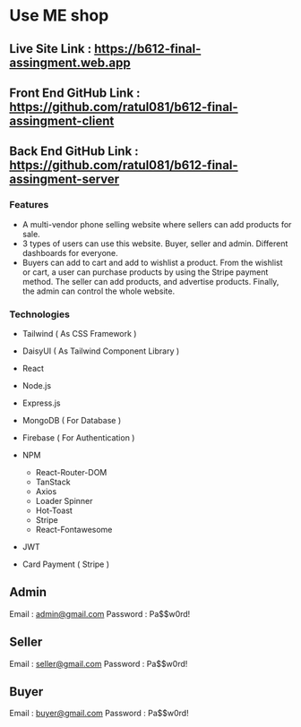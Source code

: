 # Use ME shop

## Live Site Link : https://b612-final-assingment.web.app

## Front End GitHub Link : https://github.com/ratul081/b612-final-assingment-client

## Back End GitHub Link : https://github.com/ratul081/b612-final-assingment-server

### Features

- A multi-vendor phone selling website where sellers can add products for sale.
- 3 types of users can use this website. Buyer, seller and admin. Different dashboards for everyone.
- Buyers can add to cart and add to wishlist a product. From the wishlist or cart, a user can purchase
  products by using the Stripe payment method. The seller can add products, and advertise products.
  Finally, the admin can control the whole website.

### Technologies

- Tailwind ( As CSS Framework )
- DaisyUI ( As Tailwind Component Library )
- React
- Node.js
- Express.js
- MongoDB ( For Database )
- Firebase ( For Authentication )
- NPM

  - React-Router-DOM
  - TanStack
  - Axios
  - Loader Spinner
  - Hot-Toast
  - Stripe
  - React-Fontawesome

- JWT
- Card Payment ( Stripe )

## Admin

Email : admin@gmail.com
Password : Pa$$w0rd!

## Seller

Email : seller@gmail.com
Password : Pa$$w0rd!

## Buyer

Email : buyer@gmail.com
Password : Pa$$w0rd!
